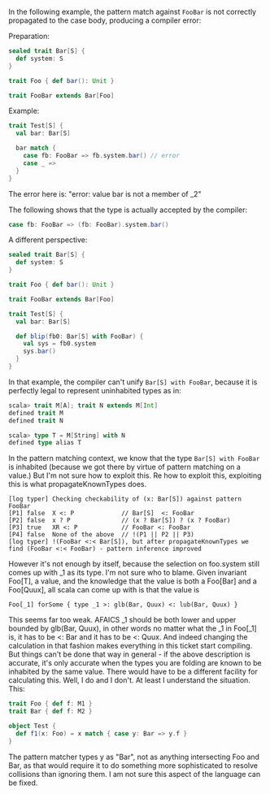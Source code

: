 In the following example, the pattern match against `FooBar` is not correctly propagated to the case body, producing a compiler error:

Preparation:

```scala
sealed trait Bar[S] {
  def system: S
}

trait Foo { def bar(): Unit }

trait FooBar extends Bar[Foo]
```

Example:

```scala
trait Test[S] {
  val bar: Bar[S]

  bar match {
    case fb: FooBar => fb.system.bar() // error
    case _ =>
  }
}
```

The error here is: "error: value bar is not a member of _2"

The following shows that the type is actually accepted by the compiler:

```scala
case fb: FooBar => (fb: FooBar).system.bar()
```
A different perspective:

```scala
sealed trait Bar[S] {
  def system: S
}

trait Foo { def bar(): Unit }

trait FooBar extends Bar[Foo]

trait Test[S] {
  val bar: Bar[S]

  def blip(fb0: Bar[S] with FooBar) {
    val sys = fb0.system
    sys.bar()
  }
}
```
In that example, the compiler can't unify `Bar[S] with FooBar`, because it is perfectly legal to represent uninhabited types as in:

```scala
scala> trait M[A]; trait N extends M[Int]
defined trait M
defined trait N

scala> type T = M[String] with N
defined type alias T
```

In the pattern matching context, we know that the type `Bar[S] with FooBar` is inhabited (because we got there by virtue of pattern matching on a value.) But I'm not sure how to exploit this.
Re how to exploit this, exploiting this is what propagateKnownTypes does.
```
[log typer] Checking checkability of (x: Bar[S]) against pattern FooBar
[P1] false  X <: P             // Bar[S]  <: FooBar
[P2] false  x ? P              // (x ? Bar[S]) ? (x ? FooBar)
[P3] true   XR <: P            // FooBar <: FooBar
[P4] false  None of the above  // !(P1 || P2 || P3)
[log typer] !(FooBar <:< Bar[S]), but after propagateKnownTypes we find (FooBar <:< FooBar) - pattern inference improved
```
However it's not enough by itself, because the selection on foo.system still comes up with _1 as its type. I'm not sure who to blame. Given invariant Foo[T], a value, and the knowledge that the value is both a Foo[Bar] and a Foo[Quux], all scala can come up with is that the value is
```
Foo[_1] forSome { type _1 >: glb(Bar, Quux) <: lub(Bar, Quux) }
```
This seems far too weak. AFAICS _1 should be both lower and upper bounded by glb(Bar, Quux), in other words no matter what the _1 in Foo[_1] is, it has to be <: Bar and it has to be <: Quux. And indeed changing the calculation in that fashion makes everything in this ticket start compiling. But things can't be done that way in general - if the above description is accurate, it's only accurate when the types you are folding are known to be inhabited by the same value. There would have to be a different facility for calculating this.
Well, I do and I don't. At least I understand the situation. This:
```scala
trait Foo { def f: M1 }
trait Bar { def f: M2 }

object Test {
  def f1(x: Foo) = x match { case y: Bar => y.f }
}
```
The pattern matcher types y as "Bar", not as anything intersecting Foo and Bar, as that would require it to do something more sophisticated to resolve collisions than ignoring them. I am not sure this aspect of the language can be fixed.
